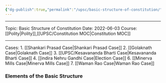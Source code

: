 ```yaml
---
{"dg-publish":true,"permalink":"/upsc/basic-structure-of-constitution/","dgHomeLink":true,"dgPassFrontmatter":false}
---
```


----
Topic: Basic Structure of Constitution
Date: 2022-06-03
Course: [[Polity|Polity]],[[UPSC/Constitution MOC|Constitution MOC]] 

----




Cases:
	1. [[Shankari Prasad Case|Shankari Prasad Case]]
	2. [[Golaknath Case|Golaknath Case]]
	3. [[UPSC/Kesavananda Bharti Case|Kesavananda Bharti Case]]
	4. [[indira Nehru Gandhi Case|Election Case]] 
	6. [[Minerva Mills Case|Minerva Mills Case]]
	7. [[Waman Rao Case|Waman Rao Case]] 

### Elements of the Basic Structure

